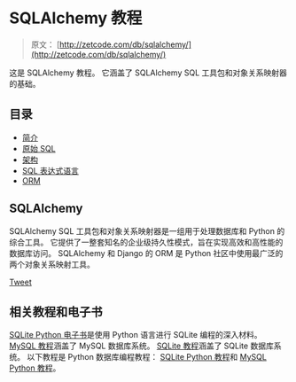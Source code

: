 # SQLAlchemy 教程

> 原文： [http://zetcode.com/db/sqlalchemy/](http://zetcode.com/db/sqlalchemy/)

这是 SQLAlchemy 教程。 它涵盖了 SQLAlchemy SQL 工具包和对象关系映射器的基础。

## 目录



*   [简介](intro/)
*   [原始 SQL](rawsql/)
*   [架构](schema/)
*   [SQL 表达式语言](exprlang/)
*   [ORM](orm/)



## SQLAlchemy

SQLAlchemy SQL 工具包和对象关系映射器是一组用于处理数据库和 Python 的综合工具。 它提供了一整套知名的企业级持久性模式，旨在实现高效和高性能的数据库访问。 SQLAlchemy 和 Django 的 ORM 是 Python 社区中使用最广泛的两个对象关系映射工具。

[Tweet](https://twitter.com/share) 

## 相关教程和电子书

[SQLite Python 电子书](/ebooks/sqlitepython/)是使用 Python 语言进行 SQLite 编程的深入材料。 [MySQL 教程](/databases/mysqltutorial/)涵盖了 MySQL 数据库系统。 [SQLite 教程](/db/sqlite/)涵盖了 SQLite 数据库系统。 以下教程是 Python 数据库编程教程： [SQLite Python 教程](/db/sqlitepythontutorial/)和 [MySQL Python 教程](/db/mysqlpython/)。
